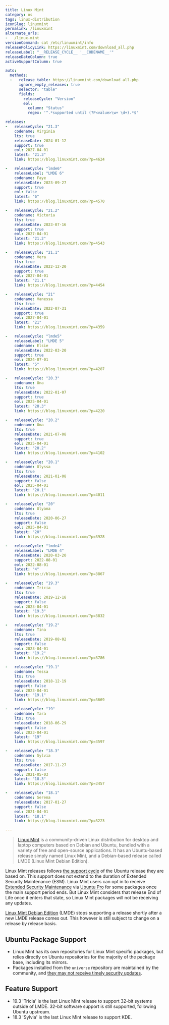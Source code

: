 ```yaml
---
title: Linux Mint
category: os
tags: linux-distribution
iconSlug: linuxmint
permalink: /linuxmint
alternate_urls:
-   /linux-mint
versionCommand: cat /etc/linuxmint/info
releasePolicyLink: https://linuxmint.com/download_all.php
releaseLabel: "__RELEASE_CYCLE__ '__CODENAME__'"
releaseDateColumn: true
activeSupportColumn: true

auto:
  methods:
  -   release_table: https://linuxmint.com/download_all.php
      ignore_empty_releases: true
      selector: "table"
      fields:
        releaseCycle: "Version"
        eol:
          column: "Status"
          regex: '^.*supported until (?P<value>\w+ \d+).*$'

releases:
-   releaseCycle: "21.3"
    codename: Virginia
    lts: true
    releaseDate: 2024-01-12
    support: true
    eol: 2027-04-01
    latest: "21.3"
    link: https://blog.linuxmint.com/?p=4624

-   releaseCycle: "lmde6"
    releaseLabel: "LMDE 6"
    codename: Faye
    releaseDate: 2023-09-27
    support: true
    eol: false
    latest: "6"
    link: https://blog.linuxmint.com/?p=4570

-   releaseCycle: "21.2"
    codename: Victoria
    lts: true
    releaseDate: 2023-07-16
    support: true
    eol: 2027-04-01
    latest: "21.2"
    link: https://blog.linuxmint.com/?p=4543

-   releaseCycle: "21.1"
    codename: Vera
    lts: true
    releaseDate: 2022-12-20
    support: true
    eol: 2027-04-01
    latest: "21.1"
    link: https://blog.linuxmint.com/?p=4454

-   releaseCycle: "21"
    codename: Vanessa
    lts: true
    releaseDate: 2022-07-31
    support: true
    eol: 2027-04-01
    latest: "21"
    link: https://blog.linuxmint.com/?p=4359

-   releaseCycle: "lmde5"
    releaseLabel: "LMDE 5"
    codename: Elsie
    releaseDate: 2022-03-20
    support: true
    eol: 2024-07-01
    latest: "5"
    link: https://blog.linuxmint.com/?p=4287

-   releaseCycle: "20.3"
    codename: Una
    lts: true
    releaseDate: 2022-01-07
    support: true
    eol: 2025-04-01
    latest: "20.3"
    link: https://blog.linuxmint.com/?p=4220

-   releaseCycle: "20.2"
    codename: Uma
    lts: true
    releaseDate: 2021-07-08
    support: true
    eol: 2025-04-01
    latest: "20.2"
    link: https://blog.linuxmint.com/?p=4102

-   releaseCycle: "20.1"
    codename: Ulyssa
    lts: true
    releaseDate: 2021-01-08
    support: false
    eol: 2025-04-01
    latest: "20.1"
    link: https://blog.linuxmint.com/?p=4011

-   releaseCycle: "20"
    codename: Ulyana
    lts: true
    releaseDate: 2020-06-27
    support: false
    eol: 2025-04-01
    latest: "20"
    link: https://blog.linuxmint.com/?p=3928

-   releaseCycle: "lmde4"
    releaseLabel: "LMDE 4"
    releaseDate: 2020-03-20
    support: 2022-08-01
    eol: 2022-08-01
    latest: "4"
    link: https://blog.linuxmint.com/?p=3867

-   releaseCycle: "19.3"
    codename: Tricia
    lts: true
    releaseDate: 2019-12-18
    support: false
    eol: 2023-04-01
    latest: "19.3"
    link: https://blog.linuxmint.com/?p=3832

-   releaseCycle: "19.2"
    codename: Tina
    lts: true
    releaseDate: 2019-08-02
    support: false
    eol: 2023-04-01
    latest: "19.2"
    link: https://blog.linuxmint.com/?p=3786

-   releaseCycle: "19.1"
    codename: Tessa
    lts: true
    releaseDate: 2018-12-19
    support: false
    eol: 2023-04-01
    latest: "19.1"
    link: https://blog.linuxmint.com/?p=3669

-   releaseCycle: "19"
    codename: Tara
    lts: true
    releaseDate: 2018-06-29
    support: false
    eol: 2023-04-01
    latest: "19"
    link: https://blog.linuxmint.com/?p=3597

-   releaseCycle: "18.3"
    codename: Sylvia
    lts: true
    releaseDate: 2017-11-27
    support: false
    eol: 2021-05-03
    latest: "18.3"
    link: https://blog.linuxmint.com/?p=3457

-   releaseCycle: "18.1"
    codename: Serena
    releaseDate: 2017-01-27
    support: false
    eol: 2021-04-01
    latest: "18.1"
    link: https://blog.linuxmint.com/?p=3223

---
```


> [Linux Mint](https://linuxmint.com/) is a community-driven Linux distribution for desktop and
> laptop computers based on Debian and Ubuntu, bundled with a variety of free and open-source
> applications. It has an Ubuntu-based release simply named Linux Mint, and a Debian-based release
> called LMDE (Linux Mint Debian Edition).

Linux Mint releases follows [the support cycle](https://linuxmint.com/download_all.php) of the
Ubuntu release they are based on. This support does not extend to the duration of Extended Security
Maintenance (ESM). Linux Mint users can opt in to receive [Extended Security Maintenance](https://ubuntu.com/security/esm)
via [Ubuntu Pro](https://ubuntu.com/pro) for some packages once the main support period ends.
But Linux Mint considers that release End of Life once it enters that state, so Linux Mint packages
will not be receiving any updates.

[Linux Mint Debian Edition](https://www.linuxmint.com/download_lmde.php) (LMDE) stops supporting a
release shortly after a new LMDE release comes out. This however is still subject to change on a
release by release basis.

## Ubuntu Package Support

- Linux Mint has its own repositories for Linux Mint specific packages, but relies directly on
  Ubuntu repositories for the majority of the package base, including its mirrors.
- Packages installed from the `universe` repository are maintained by the community, and [they may
  not receive timely security updates](https://help.ubuntu.com/community/Repositories#Universe).

## Feature Support

- 19.3 'Tricia' is the last Linux Mint release to support 32-bit systems outside of LMDE.
  32-bit software support is still supported, following Ubuntu upstream.
- 18.3 'Sylvia' is the last Linux Mint release to support KDE.
